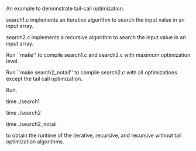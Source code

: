An example to demonstrate tail-call optimization.

search1.c implements an iterative algorithm to search
the input value in an input array.

search2.c implements a recursive algorithm to search
the input value in an input array.

Run ``make'' to compile search1.c and search2.c with
maximum optimization level.

Run ``make search2_notail'' to compile search2.c with 
all optimizations except the tail call optimization.

Run,

time ./search1

time ./search2

time ./search2_notail

to obtain the runtime of the iterative, recursive, and
recursive without tail optimization algorithms.
